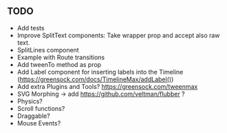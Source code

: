## TODO

* Add tests
* Improve SplitText components: Take wrapper prop and accept also raw text.
* SplitLines component
* Example with Route transitions
* Add tweenTo method as prop
* Add Label component for inserting labels into the Timeline (https://greensock.com/docs/TimelineMax/addLabel())
* Add extra Plugins and Tools? https://greensock.com/tweenmax
* SVG Morphing -> add https://github.com/veltman/flubber ?
* Physics?
* Scroll functions?
* Draggable?
* Mouse Events?
